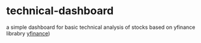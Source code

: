 # technical-dashboard
a simple dashboard for basic technical analysis of stocks
based on yfinance librabry [yfinance](https://pypi.org/project/yfinance/))
